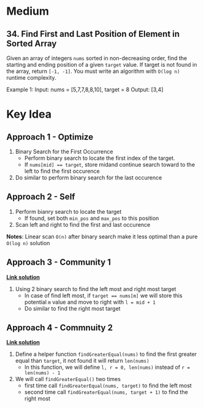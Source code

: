 # Medium
## 34. Find First and Last Position of Element in Sorted Array
Given an array of integers `nums` sorted in non-decreasing order, find the starting and ending position of a given `target` value.
If target is not found in the array, return `[-1, -1]`.
You must write an algorithm with `O(log n)` runtime complexity.

Example 1:
Input: nums = [5,7,7,8,8,10], target = 8
Output: [3,4]

# Key Idea
## Approach 1 - Optimize
1. Binary Search for the First Occurrence
    - Perform binary search to locate the first index of the target.
    - If `nums[mid] == target`, store midand continue search toward to the left to find the first occurence
2. Do similar to perform binary search for the last occurence

## Approach 2 - Self
1. Perform bianry search to locate the target
    - If found, set both `min_pos` and `max_pos` to this position
2. Scan left and right to find the first and last occurence

**Notes**: Linear scan `O(n)` after binary search make it less optimal than a pure `O(log n)` solution

## Approach 3 - Community 1 
**[Link solution](https://leetcode.com/problems/find-first-and-last-position-of-element-in-sorted-array/solutions/14699/clean-iterative-solution-with-two-binary-searches-with-explanation/)**
1. Using 2 binary search to find the left most and right most target
    - In case of find left most, if `target == nums[m]` we will store this potential `m` value and move to right with `l = mid + 1`
    - Do similar to find the right most target

## Approach 4 - Commnuity 2
**[Link solution](https://leetcode.com/problems/find-first-and-last-position-of-element-in-sorted-array/solutions/14701/a-very-simple-java-solution-with-only-one-binary-search-algorithm/)**
1. Define a helper function `findGreaterEqual(nums)` to find the first greater equal than `target`, it not found it will return `len(nums)`
    - In this function, we will define `l, r = 0, len(nums)` instead of `r = len(nums) - 1`
2. We will call `findGreaterEqual()` two times
    - first time call `findGreaterEqual(nums, target)` to find the left most
    - second time call `findGreaterEqual(nums, target + 1)` to find the right most
